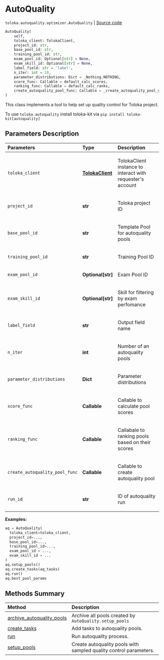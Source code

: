 # AutoQuality
`toloka.autoquality.optimizer.AutoQuality` | [Source code](https://github.com/Toloka/toloka-kit/blob/v1.1.1/src/autoquality/optimizer.py#L212)

```python
AutoQuality(
    self,
    toloka_client: TolokaClient,
    project_id: str,
    base_pool_id: str,
    training_pool_id: str,
    exam_pool_id: Optional[str] = None,
    exam_skill_id: Optional[str] = None,
    label_field: str = 'label',
    n_iter: int = 10,
    parameter_distributions: Dict = _Nothing.NOTHING,
    score_func: Callable = default_calc_scores,
    ranking_func: Callable = default_calc_ranks,
    create_autoquality_pool_func: Callable = _create_autoquality_pool_default
)
```

This class implements a tool to help set up quality control for Toloka project.


To use `toloka.autoquality` install toloka-kit via `pip install toloka-kit[autoquality]`

## Parameters Description

| Parameters | Type | Description |
| :----------| :----| :-----------|
`toloka_client`|**[TolokaClient](toloka.client.TolokaClient.md)**|<p>TolokaClient instance to interact with requester&#x27;s account</p>
`project_id`|**str**|<p>Toloka project ID</p>
`base_pool_id`|**str**|<p>Template Pool for autoquality pools</p>
`training_pool_id`|**str**|<p>Training Pool ID</p>
`exam_pool_id`|**Optional\[str\]**|<p>Exam Pool ID</p>
`exam_skill_id`|**Optional\[str\]**|<p>Skill for filtering by exam perfomance</p>
`label_field`|**str**|<p>Output field name</p>
`n_iter`|**int**|<p>Number of an autoquality pools</p>
`parameter_distributions`|**Dict**|<p>Parameter distributions</p>
`score_func`|**Callable**|<p>Callable to calculate pool scores</p>
`ranking_func`|**Callable**|<p>Callabale to ranking pools based on their scores</p>
`create_autoquality_pool_func`|**Callable**|<p>Callable to create autoquality pool</p>
`run_id`|**str**|<p>ID of autoquality run</p>

**Examples:**


```python
aq = AutoQuality(
  toloka_client=toloka_client,
  project_id=...,
  base_pool_id=...,
  training_pool_id=...,
  exam_pool_id = ...,
  exam_skill_id = ...
)
aq.setup_pools()
aq.create_tasks(aq_tasks)
aq.run()
aq.best_pool_params
```
## Methods Summary

| Method | Description |
| :------| :-----------|
[archive_autoquality_pools](toloka.autoquality.optimizer.AutoQuality.archive_autoquality_pools.md)| Archive all pools created by `AutoQuality.setup_pools`
[create_tasks](toloka.autoquality.optimizer.AutoQuality.create_tasks.md)| Add tasks to autoquality pools.
[run](toloka.autoquality.optimizer.AutoQuality.run.md)| Run autoquality process.
[setup_pools](toloka.autoquality.optimizer.AutoQuality.setup_pools.md)| Create autoquality pools with sampled quality control parameters.
